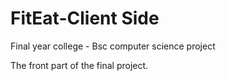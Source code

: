 # FitEat-Client Side
Final year college - Bsc computer science project

The front part of the final project.

